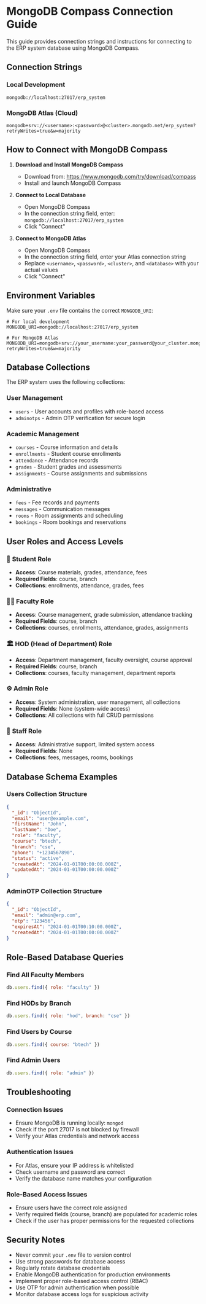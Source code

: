 # MongoDB Compass Connection Guide

This guide provides connection strings and instructions for connecting to the ERP system database using MongoDB Compass.

## Connection Strings

### Local Development
```
mongodb://localhost:27017/erp_system
```

### MongoDB Atlas (Cloud)
```
mongodb+srv://<username>:<password>@<cluster>.mongodb.net/erp_system?retryWrites=true&w=majority
```

## How to Connect with MongoDB Compass

1. **Download and Install MongoDB Compass**
   - Download from: https://www.mongodb.com/try/download/compass
   - Install and launch MongoDB Compass

2. **Connect to Local Database**
   - Open MongoDB Compass
   - In the connection string field, enter: `mongodb://localhost:27017/erp_system`
   - Click "Connect"

3. **Connect to MongoDB Atlas**
   - Open MongoDB Compass
   - In the connection string field, enter your Atlas connection string
   - Replace `<username>`, `<password>`, `<cluster>`, and `<database>` with your actual values
   - Click "Connect"

## Environment Variables

Make sure your `.env` file contains the correct `MONGODB_URI`:

```env
# For local development
MONGODB_URI=mongodb://localhost:27017/erp_system

# For MongoDB Atlas
MONGODB_URI=mongodb+srv://your_username:your_password@your_cluster.mongodb.net/erp_system?retryWrites=true&w=majority
```

## Database Collections

The ERP system uses the following collections:

### User Management
- `users` - User accounts and profiles with role-based access
- `adminotps` - Admin OTP verification for secure login

### Academic Management
- `courses` - Course information and details
- `enrollments` - Student course enrollments
- `attendance` - Attendance records
- `grades` - Student grades and assessments
- `assignments` - Course assignments and submissions

### Administrative
- `fees` - Fee records and payments
- `messages` - Communication messages
- `rooms` - Room assignments and scheduling
- `bookings` - Room bookings and reservations

## User Roles and Access Levels

### 🔐 **Student Role**
- **Access**: Course materials, grades, attendance, fees
- **Required Fields**: course, branch
- **Collections**: enrollments, attendance, grades, fees

### 👨‍🏫 **Faculty Role**
- **Access**: Course management, grade submission, attendance tracking
- **Required Fields**: course, branch
- **Collections**: courses, enrollments, attendance, grades, assignments

### 🏛️ **HOD (Head of Department) Role**
- **Access**: Department management, faculty oversight, course approval
- **Required Fields**: course, branch
- **Collections**: courses, faculty management, department reports

### ⚙️ **Admin Role**
- **Access**: System administration, user management, all collections
- **Required Fields**: None (system-wide access)
- **Collections**: All collections with full CRUD permissions

### 👥 **Staff Role**
- **Access**: Administrative support, limited system access
- **Required Fields**: None
- **Collections**: fees, messages, rooms, bookings

## Database Schema Examples

### Users Collection Structure
```json
{
  "_id": "ObjectId",
  "email": "user@example.com",
  "firstName": "John",
  "lastName": "Doe",
  "role": "faculty",
  "course": "btech",
  "branch": "cse",
  "phone": "+1234567890",
  "status": "active",
  "createdAt": "2024-01-01T00:00:00.000Z",
  "updatedAt": "2024-01-01T00:00:00.000Z"
}
```

### AdminOTP Collection Structure
```json
{
  "_id": "ObjectId",
  "email": "admin@erp.com",
  "otp": "123456",
  "expiresAt": "2024-01-01T00:10:00.000Z",
  "createdAt": "2024-01-01T00:00:00.000Z"
}
```

## Role-Based Database Queries

### Find All Faculty Members
```javascript
db.users.find({ role: "faculty" })
```

### Find HODs by Branch
```javascript
db.users.find({ role: "hod", branch: "cse" })
```

### Find Users by Course
```javascript
db.users.find({ course: "btech" })
```

### Find Admin Users
```javascript
db.users.find({ role: "admin" })
```

## Troubleshooting

### Connection Issues
- Ensure MongoDB is running locally: `mongod`
- Check if the port 27017 is not blocked by firewall
- Verify your Atlas credentials and network access

### Authentication Issues
- For Atlas, ensure your IP address is whitelisted
- Check username and password are correct
- Verify the database name matches your configuration

### Role-Based Access Issues
- Ensure users have the correct role assigned
- Verify required fields (course, branch) are populated for academic roles
- Check if the user has proper permissions for the requested collections

## Security Notes

- Never commit your `.env` file to version control
- Use strong passwords for database access
- Regularly rotate database credentials
- Enable MongoDB authentication for production environments
- Implement proper role-based access control (RBAC)
- Use OTP for admin authentication when possible
- Monitor database access logs for suspicious activity 